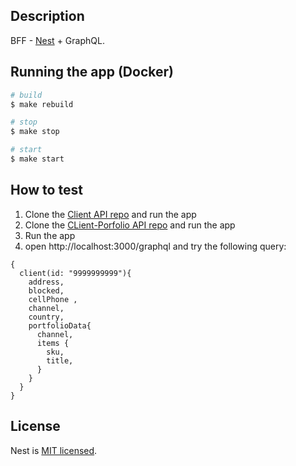 
## Description

BFF - [Nest](https://github.com/nestjs/nest) + GraphQL.



## Running the app (Docker)

```bash
# build
$ make rebuild

# stop
$ make stop

# start
$ make start

```

## How to test
1. Clone the [Client API repo](https://github.com/Peis7/GMA-challenge-client-API.git) and run the app
2. Clone the [CLient-Porfolio API repo](https://github.com/Peis7/-GMA-challenge-client-portfolio-API.git) and run the app
3. Run the app
4. open http://localhost:3000/graphql and try the following query:

```
{
  client(id: "9999999999"){
    address,
    blocked,
    cellPhone ,
    channel,
    country,
    portfolioData{
      channel,
      items {
        sku,
        title,
      }
    }
  }
}
```


## License

Nest is [MIT licensed](LICENSE).
